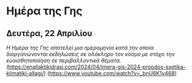 # Ημέρα της Γης
## Δευτέρα, 22 Απριλίου
*Η Ημέρα της Γης αποτελεί μια ημερομηνία κατά την οποία διοργανώνονται εκδηλώσεις σε ολόκληρο τον κόσμο με στόχο την ευαισθητοποίηση σε περιβαλλοντικά θέματα.*
(https://enallaktikidrasi.com/2024/04/imera-gis-2024-proodos-sxetika-klimatiki-allagi/)
(https://www.youtube.com/watch?v=_bnU6K1y468)
